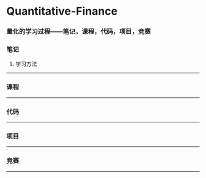 # Quantitative-Finance
### 量化的学习过程——笔记，课程，代码，项目，竞赛
### 笔记
1. 学习方法
---
### 课程
---
### 代码
---
### 项目
---
### 竞赛
---
